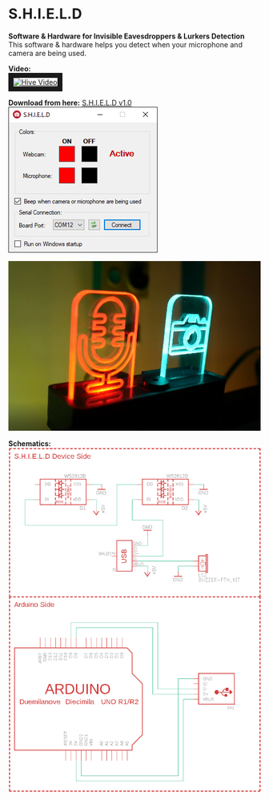 # S.H.I.E.L.D
**Software & Hardware for Invisible Eavesdroppers & Lurkers Detection**  
This software & hardware helps you detect when your microphone and camera are being used.  

**Video:**  
<a href="http://www.youtube.com/watch?feature=player_embedded&v=FTn1oHqCWCM
" target="_blank"><img src="http://img.youtube.com/vi/FTn1oHqCWCM/0.jpg" 
alt="Hive Video" width="640" height="480" border="10" /></a>

**Download from here:** [S.H.I.E.L.D v1.0](/executable/S.H.I.E.L.D.exe)  
![Software](/csharp/screenshot.jpg)  

![Hardware](/device.JPG)

**Schematics:**  
![Schema](/electronics/schema.png)  
